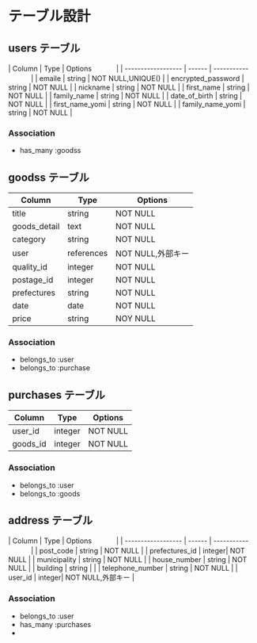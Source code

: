 # テーブル設計

## users テーブル

| Column             | Type   | Options      　　　  |
| ------------------ | ------ | ----------- 　　　   |
| emaile             | string | NOT NULL,UNIQUE()   |
| encrypted_password | string | NOT NULL            |
| nickname           | string | NOT NULL            |
| first_name         | string | NOT NULL            |
| family_name        | string | NOT NULL            |
| date_of_birth      | string | NOT NULL            |
| first_name_yomi    | string | NOT NULL            |
| family_name_yomi   | string | NOT NULL            |

### Association

- has_many :goodss


## goodss テーブル

| Column      | Type       | Options          |
| ----------  | ---------- | ---------------- |
| title       | string     | NOT NULL         |
| goods_detail| text       | NOT NULL         |
| category    | string     | NOT NULL         |
| user        | references | NOT NULL,外部キー |
| quality_id  | integer    | NOT NULL         |
| postage_id  | integer    | NOT NULL         |
| prefectures | string     | NOT NULL         |
| date        | date       | NOT NULL         |
| price       | string     | NOY NULL         |


### Association

- belongs_to :user
- belongs_to :purchase


## purchases テーブル

| Column    | Type        | Options          |
| --------- | ----------- | ---------------- |
| user_id   | integer     | NOT NULL         |
| goods_id  | integer     | NOT NULL         |

### Association

- belongs_to :user
- belongs_to :goods

## address テーブル

| Column             | Type   | Options      　　　  |
| ------------------ | ------ | ----------- 　　　   |
| post_code          | string | NOT NULL            |
| prefectures_id     | integer| NOT NULL            |
| municipality       | string | NOT NULL            |
| house_number       | string | NOT NULL            |
| building           | string |                     |
| telephone_number   | string | NOT NULL            |
| user_id            | integer| NOT NULL,外部キー    |

### Association

- belongs_to :user
- has_many :purchases
- 
